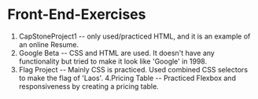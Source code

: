 # Front-End-Exercises
1. CapStoneProject1 -- only used/practiced HTML, and it is an example of an online Resume.
2. Google Beta -- CSS and HTML are used. It doesn't have any functionality but tried to make it look like 'Google' in 1998.
3. Flag Project -- Mainly CSS is practiced. Used combined CSS selectors to make the flag of 'Laos'.
4.Pricing Table -- Practiced Flexbox and responsiveness by creating a pricing table.

